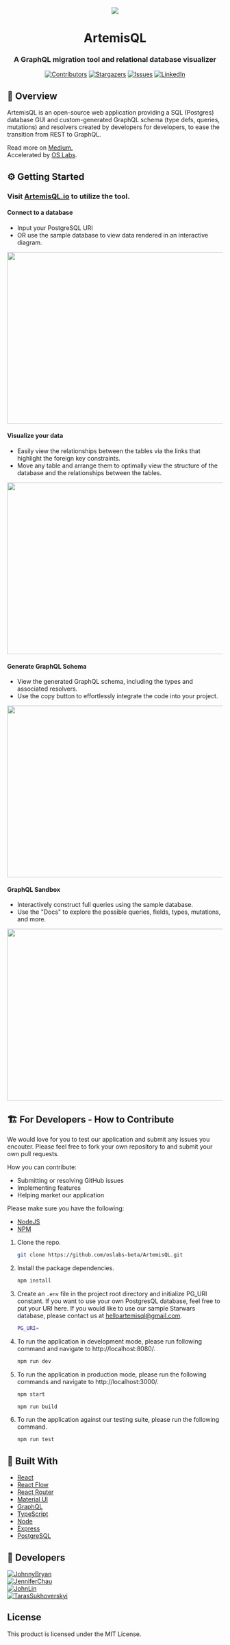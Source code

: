 <div align="center">
  <img src="https://i.imgur.com/KetW39Y.png">
  <h1>Artemis<span color="red">QL</span></h1>
  <h3>A GraphQL migration tool and relational database visualizer</h4>

[![Contributors][contributors-shield]][contributors-url]
[![Stargazers][stars-shield]][stars-url]
[![Issues][issues-shield]][issues-url]
[![LinkedIn][linkedin-shield]][linkedin-url]
</div>

## 🔎 Overview
ArtemisQL is an open-source web application providing a SQL (Postgres) database GUI and custom-generated GraphQL schema (type defs, queries, mutations) and resolvers created by developers for developers, to ease the transition from REST to GraphQL. 

Read more on <a href="https://medium.com/@helloartemisql/introducing-artemisql-2d39cf391437">Medium.</a><br/>
Accelerated by <a href="https://github.com/oslabs-beta/" />OS Labs</a>.

## ⚙️ Getting Started
### Visit <a href="https://artemisql.io/">ArtemisQL.io</a> to utilize the tool.

#### Connect to a database
* Input your PostgreSQL URI
* OR use the sample database to view data rendered in an interactive diagram.

<img src="client/assets/demo1.gif" width="560" height="400" /><br />

#### Visualize your data
* Easily view the relationships between the tables via the links that highlight the foreign key constraints.
* Move any table and arrange them to optimally view the structure of the database and the relationships between the tables.
  
<img src="client/assets/demo2.gif" width="560" height="400" /><br />

#### Generate GraphQL Schema
* View the generated GraphQL schema, including the types and associated resolvers.
* Use the copy button to effortlessly integrate the code into your project.

<img src="client/assets/demo3.gif" width="560" height="400" /><br />

#### GraphQL Sandbox
* Interactively construct full queries using the sample database.
* Use the "Docs" to explore the possible queries, fields, types, mutations, and more.

<img src="client/assets/demo4.gif" width="560" height="400" /><br />

## 🏗️ For Developers - How to Contribute
We would love for you to test our application and submit any issues you encouter. Please feel free to fork your own repository to and submit your own pull requests.

How you can contribute:
- Submitting or resolving GitHub issues
- Implementing features
- Helping market our application

Please make sure you have the following:
- [NodeJS](https://nodejs.org/en/)
- [NPM ](https://www.npmjs.com/)

1. Clone the repo.
   ```sh
   git clone https://github.com/oslabs-beta/ArtemisQL.git
   ```
2. Install the package dependencies.
   ```sh
   npm install
   ```
3. Create an `.env` file in the project root directory and initialize PG_URI constant. If you want to use your own PostgresQL database, feel free to put your URI here. If you would like to use our sample Starwars database, please contact us at helloartemisql@gmail.com.
   ```sh
   PG_URI= 
   ```
4. To run the application in development mode, please run following command and navigate to http://localhost:8080/.

   ```sh
   npm run dev
   ```

5. To run the application in production mode, please run the following commands and navigate to http://localhost:3000/.
   ```sh
   npm start

   npm run build
   ```

6. To run the application against our testing suite, please run the following command.
   ```sh
   npm run test
   ```
## 🧬 Built With

- [React](https://reactjs.org/)
- [React Flow](https://reactflow.dev/)
- [React Router](https://reactrouter.com/)
- [Material UI](https://mui.com/)
- [GraphQL](https://graphql.org/)
- [TypeScript](https://www.typescriptlang.org/)
- [Node](https://nodejs.org/)
- [Express](https://expressjs.com/)
- [PostgreSQL](https://www.postgresql.org/)

## 🤖 Developers

[![JohnnyBryan][johnny-bryan-shield]][johnny-bryan-linkedin-url] <br/>
[![JenniferChau][jennifer-chau-shield]][jennifer-chau-linkedin-url] <br/>
[![JohnLin][john-lin-shield]][john-lin-linkedin-url] <br/>
[![TarasSukhoverskyi][taras-sukhoverskyi-shield]][taras-sukhoverskyi-linkedin-url]


## License 
This product is licensed under the MIT License.

[contributors-shield]: https://img.shields.io/github/contributors/oslabs-beta/artemisql.svg?style=for-the-badge
[contributors-url]: https://github.com/oslabs-beta/artemisql/graphs/contributors
[stars-shield]: https://img.shields.io/github/stars/oslabs-beta/artemisql.svg?style=for-the-badge
[stars-url]: https://github.com/oslabs-beta/artemisql/stargazers
[issues-shield]: https://img.shields.io/github/issues/oslabs-beta/artemisql.svg?style=for-the-badge
[issues-url]: https://github.com/oslabs-beta/artemisql/issues
[linkedin-shield]: https://img.shields.io/badge/-LinkedIn-black.svg?style=for-the-badge&logo=linkedin&colorB=555
[linkedin-url]: https://www.linkedin.com/company/artemisql

[johnny-bryan-shield]: https://img.shields.io/badge/-Johnny%20Bryan-black.svg?style=for-the-badge&logo=linkedin&colorB=555
[johnny-bryan-linkedin-url]: https://www.linkedin.com/in/john-bryan-10a3bbb9/
[jennifer-chau-shield]: https://img.shields.io/badge/-Jennifer%20Chau-black.svg?style=for-the-badge&logo=linkedin&colorB=555
[jennifer-chau-linkedin-url]: https://www.linkedin.com/in/jenniferchau512/
[john-lin-shield]: https://img.shields.io/badge/-John%20Lin-black.svg?style=for-the-badge&logo=linkedin&colorB=555
[john-lin-linkedin-url]: https://www.linkedin.com/in/john-lin-/
[taras-sukhoverskyi-shield]: https://img.shields.io/badge/-Taras%20Sukhoverskyi-black.svg?style=for-the-badge&logo=linkedin&colorB=555
[taras-sukhoverskyi-linkedin-url]: https://www.linkedin.com/in/taras-sukhoverskyi-628642145/
